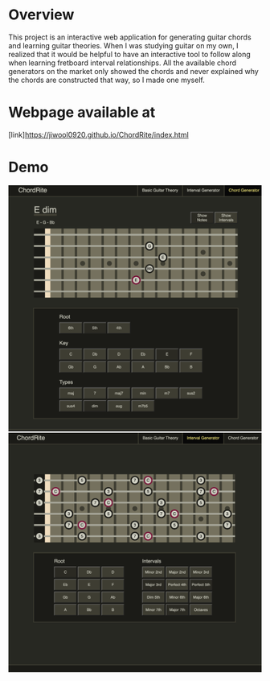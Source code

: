 # Overview
This project is an interactive web application for generating guitar chords and learning guitar theories. When I was studying guitar on my own, I realized that it would be helpful to have an interactive tool to follow along when learning fretboard interval relationships. All the available chord generators on the market only showed the chords and never explained why the chords are constructed that way, so I made one myself. 

# Webpage available at
[link]https://jiwool0920.github.io/ChordRite/index.html

# Demo
![chord](/demo/chord.png)
![interval](/demo/interval.png)
